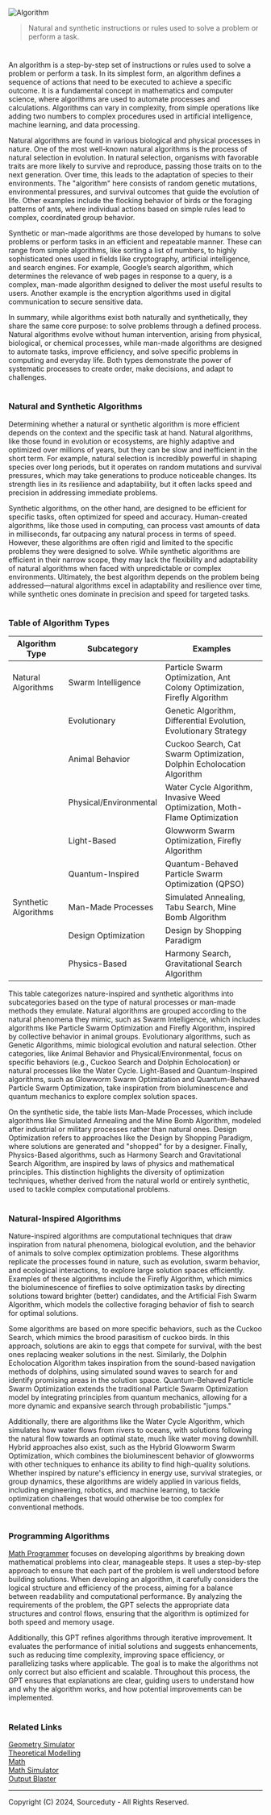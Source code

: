![Algorithm](https://github.com/user-attachments/assets/138368fb-efbc-448a-aad3-3df30c1fd6a4)

> Natural and synthetic instructions or rules used to solve a problem or perform a task.

#

An algorithm is a step-by-step set of instructions or rules used to solve a problem or perform a task. In its simplest form, an algorithm defines a sequence of actions that need to be executed to achieve a specific outcome. It is a fundamental concept in mathematics and computer science, where algorithms are used to automate processes and calculations. Algorithms can vary in complexity, from simple operations like adding two numbers to complex procedures used in artificial intelligence, machine learning, and data processing.

Natural algorithms are found in various biological and physical processes in nature. One of the most well-known natural algorithms is the process of natural selection in evolution. In natural selection, organisms with favorable traits are more likely to survive and reproduce, passing those traits on to the next generation. Over time, this leads to the adaptation of species to their environments. The "algorithm" here consists of random genetic mutations, environmental pressures, and survival outcomes that guide the evolution of life. Other examples include the flocking behavior of birds or the foraging patterns of ants, where individual actions based on simple rules lead to complex, coordinated group behavior.

Synthetic or man-made algorithms are those developed by humans to solve problems or perform tasks in an efficient and repeatable manner. These can range from simple algorithms, like sorting a list of numbers, to highly sophisticated ones used in fields like cryptography, artificial intelligence, and search engines. For example, Google’s search algorithm, which determines the relevance of web pages in response to a query, is a complex, man-made algorithm designed to deliver the most useful results to users. Another example is the encryption algorithms used in digital communication to secure sensitive data.

In summary, while algorithms exist both naturally and synthetically, they share the same core purpose: to solve problems through a defined process. Natural algorithms evolve without human intervention, arising from physical, biological, or chemical processes, while man-made algorithms are designed to automate tasks, improve efficiency, and solve specific problems in computing and everyday life. Both types demonstrate the power of systematic processes to create order, make decisions, and adapt to challenges.

#
### Natural and Synthetic Algorithms

Determining whether a natural or synthetic algorithm is more efficient depends on the context and the specific task at hand. Natural algorithms, like those found in evolution or ecosystems, are highly adaptive and optimized over millions of years, but they can be slow and inefficient in the short term. For example, natural selection is incredibly powerful in shaping species over long periods, but it operates on random mutations and survival pressures, which may take generations to produce noticeable changes. Its strength lies in its resilience and adaptability, but it often lacks speed and precision in addressing immediate problems.

Synthetic algorithms, on the other hand, are designed to be efficient for specific tasks, often optimized for speed and accuracy. Human-created algorithms, like those used in computing, can process vast amounts of data in milliseconds, far outpacing any natural process in terms of speed. However, these algorithms are often rigid and limited to the specific problems they were designed to solve. While synthetic algorithms are efficient in their narrow scope, they may lack the flexibility and adaptability of natural algorithms when faced with unpredictable or complex environments. Ultimately, the best algorithm depends on the problem being addressed—natural algorithms excel in adaptability and resilience over time, while synthetic ones dominate in precision and speed for targeted tasks.

#
### Table of Algorithm Types

| Algorithm Type       | Subcategory                   | Examples                                        |
|----------------------|-------------------------------|-------------------------------------------------|
| Natural Algorithms   | Swarm Intelligence            | Particle Swarm Optimization, Ant Colony Optimization, Firefly Algorithm |
|                      | Evolutionary                  | Genetic Algorithm, Differential Evolution, Evolutionary Strategy |
|                      | Animal Behavior               | Cuckoo Search, Cat Swarm Optimization, Dolphin Echolocation Algorithm |
|                      | Physical/Environmental        | Water Cycle Algorithm, Invasive Weed Optimization, Moth-Flame Optimization |
|                      | Light-Based                   | Glowworm Swarm Optimization, Firefly Algorithm   |
|                      | Quantum-Inspired              | Quantum-Behaved Particle Swarm Optimization (QPSO) |
| Synthetic Algorithms | Man-Made Processes            | Simulated Annealing, Tabu Search, Mine Bomb Algorithm |
|                      | Design Optimization           | Design by Shopping Paradigm                     |
|                      | Physics-Based                 | Harmony Search, Gravitational Search Algorithm  |

This table categorizes nature-inspired and synthetic algorithms into subcategories based on the type of natural processes or man-made methods they emulate. Natural algorithms are grouped according to the natural phenomena they mimic, such as Swarm Intelligence, which includes algorithms like Particle Swarm Optimization and Firefly Algorithm, inspired by collective behavior in animal groups. Evolutionary algorithms, such as Genetic Algorithms, mimic biological evolution and natural selection. Other categories, like Animal Behavior and Physical/Environmental, focus on specific behaviors (e.g., Cuckoo Search and Dolphin Echolocation) or natural processes like the Water Cycle. Light-Based and Quantum-Inspired algorithms, such as Glowworm Swarm Optimization and Quantum-Behaved Particle Swarm Optimization, take inspiration from bioluminescence and quantum mechanics to explore complex solution spaces.

On the synthetic side, the table lists Man-Made Processes, which include algorithms like Simulated Annealing and the Mine Bomb Algorithm, modeled after industrial or military processes rather than natural ones. Design Optimization refers to approaches like the Design by Shopping Paradigm, where solutions are generated and "shopped" for by a designer. Finally, Physics-Based algorithms, such as Harmony Search and Gravitational Search Algorithm, are inspired by laws of physics and mathematical principles. This distinction highlights the diversity of optimization techniques, whether derived from the natural world or entirely synthetic, used to tackle complex computational problems.

#
### Natural-Inspired Algorithms

Nature-inspired algorithms are computational techniques that draw inspiration from natural phenomena, biological evolution, and the behavior of animals to solve complex optimization problems. These algorithms replicate the processes found in nature, such as evolution, swarm behavior, and ecological interactions, to explore large solution spaces efficiently. Examples of these algorithms include the Firefly Algorithm, which mimics the bioluminescence of fireflies to solve optimization tasks by directing solutions toward brighter (better) candidates, and the Artificial Fish Swarm Algorithm, which models the collective foraging behavior of fish to search for optimal solutions.

Some algorithms are based on more specific behaviors, such as the Cuckoo Search, which mimics the brood parasitism of cuckoo birds. In this approach, solutions are akin to eggs that compete for survival, with the best ones replacing weaker solutions in the nest. Similarly, the Dolphin Echolocation Algorithm takes inspiration from the sound-based navigation methods of dolphins, using simulated sound waves to search for and identify promising areas in the solution space. Quantum-Behaved Particle Swarm Optimization extends the traditional Particle Swarm Optimization model by integrating principles from quantum mechanics, allowing for a more dynamic and expansive search through probabilistic "jumps."

Additionally, there are algorithms like the Water Cycle Algorithm, which simulates how water flows from rivers to oceans, with solutions following the natural flow towards an optimal state, much like water moving downhill. Hybrid approaches also exist, such as the Hybrid Glowworm Swarm Optimization, which combines the bioluminescent behavior of glowworms with other techniques to enhance its ability to find high-quality solutions. Whether inspired by nature's efficiency in energy use, survival strategies, or group dynamics, these algorithms are widely applied in various fields, including engineering, robotics, and machine learning, to tackle optimization challenges that would otherwise be too complex for conventional methods.

#
### Programming Algorithms

[Math Programmer](https://github.com/sourceduty/Math_Programmer) focuses on developing algorithms by breaking down mathematical problems into clear, manageable steps. It uses a step-by-step approach to ensure that each part of the problem is well understood before building solutions. When developing an algorithm, it carefully considers the logical structure and efficiency of the process, aiming for a balance between readability and computational performance. By analyzing the requirements of the problem, the GPT selects the appropriate data structures and control flows, ensuring that the algorithm is optimized for both speed and memory usage.

Additionally, this GPT refines algorithms through iterative improvement. It evaluates the performance of initial solutions and suggests enhancements, such as reducing time complexity, improving space efficiency, or parallelizing tasks where applicable. The goal is to make the algorithms not only correct but also efficient and scalable. Throughout this process, the GPT ensures that explanations are clear, guiding users to understand how and why the algorithm works, and how potential improvements can be implemented.

#
### Related Links

[Geometry Simulator](https://github.com/sourceduty/Geometry_Simulator)
<br>
[Theoretical Modelling](https://github.com/sourceduty/Theoretical_Modelling)
<br>
[Math](https://github.com/sourceduty/Math)
<br>
[Math Simulator](https://github.com/sourceduty/Math_Simulator)
<br>
[Output Blaster](https://github.com/sourceduty/Output_Blaster)

***
Copyright (C) 2024, Sourceduty - All Rights Reserved.
